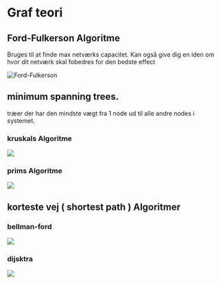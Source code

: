 # Graf teori


## Ford-Fulkerson Algoritme

Bruges til at finde max netværks capacitet. Kan også give dig en iden om hvor dit netværk skal fobedres for den bedste effect

![Ford-Fulkerson](https://i.imgur.com/LAmeBLV.png)

## minimum spanning trees.
træer der har den mindste vægt fra 1 node ud til alle andre nodes i systemet.

### kruskals Algoritme
![](https://i.imgur.com/KnNhvfN.png)
### prims Algoritme
![](https://i.imgur.com/IcjCMiY.png)

## korteste vej ( shortest path ) Algoritmer

### bellman-ford
![](https://i.imgur.com/yIyTBjj.png)

### dijsktra 
![](https://i.imgur.com/AW5EJcA.png)
